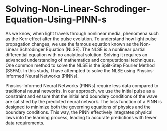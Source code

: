 # Solving-Non-Linear-Schrodinger-Equation-Using-PINN-s
As we know, when light travels through nonlinear media, phenomena such as the Kerr effect alter the pulse evolution. To understand how light pulse propagation changes, we use the famous equation known as the Non-Linear Schrödinger Equation (NLSE). The NLSE is a nonlinear partial differential equation with no analytical solution. Solving it requires an advanced understanding of mathematics and computational techniques. One common method to solve the NLSE is the Split-Step Fourier Method (SSFM). In this study, I have attempted to solve the NLSE using Physics-Informed Neural Networks (PINNs).

Physics-Informed Neural Networks (PINNs) require less data compared to traditional neural networks. In our approach, we use the initial pulse as a constraint and ensure that the initial and boundary conditions of the wave are satisfied by the predicted neural network. The loss function of a PINN is designed to minimize both the governing equations of physics and the boundary conditions. This way, the PINN effectively integrates physical laws into the learning process, leading to accurate predictions with fewer data requirements.

